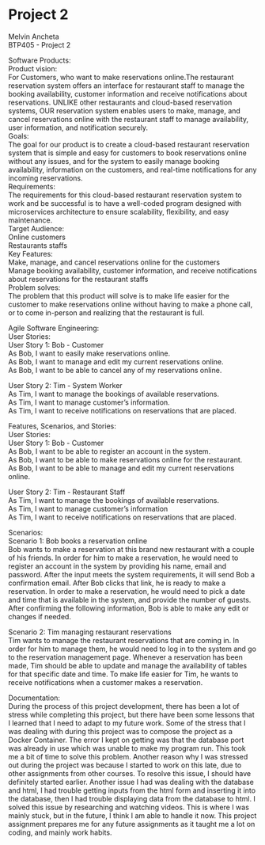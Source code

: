 # Project 2
Melvin Ancheta  <br />
BTP405 - Project 2  <br />

Software Products:  <br />
Product vision:  <br />
For Customers, who want to make reservations online.The restaurant reservation system offers an interface for restaurant staff to manage the booking availability, customer information and receive notifications about reservations. UNLIKE other restaurants and cloud-based reservation systems, OUR reservation system enables users to make, manage, and cancel reservations online with the restaurant staff to manage availability, user information, and notification securely.  <br />
Goals:  <br />
The goal for our product is to create a cloud-based restaurant reservation system that is simple and easy for customers to book reservations online without any issues, and for the system to easily manage booking availability, information on the customers, and real-time notifications for any incoming reservations. <br />
Requirements: <br />
The requirements for this cloud-based restaurant reservation system to work and be successful is to have a well-coded program designed with microservices architecture to ensure scalability, flexibility, and easy maintenance. <br />
Target Audience: <br />
Online customers <br />
Restaurants staffs <br />
Key Features: <br />
Make, manage, and cancel reservations online for the customers <br />
Manage booking availability, customer information, and receive notifications about reservations for the restaurant staffs <br />
Problem solves: <br />
The problem that this product will solve is to make life easier for the customer to make reservations online without having to make a phone call, or to come in-person and realizing that the restaurant is full. <br />

Agile Software Engineering: <br />
User Stories: <br />
User Story 1: Bob - Customer <br />
As Bob, I want to easily make reservations online. <br />
As Bob, I want to manage and edit my current reservations online. <br />
As Bob, I want to be able to cancel any of my reservations online. <br />

User Story 2: Tim - System Worker <br />
As Tim, I want to manage the bookings of available reservations. <br />
As Tim, I want to manage customer’s information. <br />
As Tim, I want to receive notifications on reservations that are placed. <br />

Features, Scenarios, and Stories: <br />
User Stories: <br />
User Story 1: Bob - Customer <br />
As Bob, I want to be able to register an account in the system. <br />
As Bob, I want to be able to make reservations online for the restaurant. <br />
As Bob, I want to be able to manage and edit my current reservations online. <br />

User Story 2: Tim - Restaurant Staff <br />
As Tim, I want to manage the bookings of available reservations. <br />
As Tim, I want to manage customer’s information <br />
As Tim, I want to receive notifications on reservations that are placed. <br />

Scenarios: <br />
Scenario 1: Bob books a reservation online <br />
Bob wants to make a reservation at this brand new restaurant with a couple of his friends. In order for him to make a reservation, he would need to register an account in the system by providing his name, email and password. After the input meets the system requirements, it will send Bob a confirmation email. After Bob clicks that link, he is ready to make a reservation. In order to make a reservation, he would need to pick a date and time that is available in the system, and provide the number of guests. After confirming the following information, Bob is able to make any edit or changes if needed. <br />

Scenario 2: Tim managing restaurant reservations <br />
Tim wants to manage the restaurant reservations that are coming in. In order for him to manage them, he would need to log in to the system and go to the reservation management page. Whenever a reservation has been made, Tim should be able to update and manage the availability of tables for that specific date and time. To make life easier for Tim, he wants to receive notifications when a customer makes a reservation. <br />

Documentation: <br />
During the process of this project development, there has been a lot of stress while completing this project, but there have been some lessons that I learned that I need to adapt to my future work. Some of the stress that I was dealing with during this project was to compose the project as a Docker Container. The error I kept on getting was that the database port was already in use which was unable to make my program run. This took me a bit of time to solve this problem. Another reason why I was stressed out during the project was because I started to work on this late, due to other assignments from other courses. To resolve this issue, I should have definitely started earlier. Another issue I had was dealing with the database and html, I had trouble getting inputs from the html form and inserting it into the database, then I had trouble displaying data from the database to html. I solved this issue by researching and watching videos. This is where I was mainly stuck, but in the future, I think I am able to handle it now. This project assignment prepares me for any future assignments as it taught me a lot on coding, and mainly work habits. <br />
